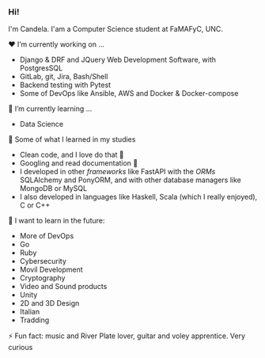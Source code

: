 ### Hi!

I'm Candela. I'am a Computer Science student at FaMAFyC, UNC.

:hearts: I’m currently working on ...

  - Django & DRF and JQuery Web Development Software, with PostgresSQL
  - GitLab, git, Jira, Bash/Shell
  - Backend testing with Pytest
  - Some of DevOps like Ansible, AWS and Docker & Docker-compose

🌱 I’m currently learning ...

  - Data Science

📖 Some of what I learned in my studies

  - Clean code, and I love do that 💜
  - Googling and read documentation 🔎
  - I developed in other *frameworks* like FastAPI with the *ORMs* SQLAlchemy and PonyORM, and with other database managers like MongoDB or MySQL
  - I also developed in languages like Haskell, Scala (which I really enjoyed), C or C++

:rainbow: I want to learn in the future:
  
  - More of DevOps
  - Go
  - Ruby
  - Cybersecurity
  - Movil Development
  - Cryptography
  - Video and Sound products
  - Unity
  - 2D and 3D Design
  - Italian
  - Tradding

⚡ Fun fact: music and River Plate lover, guitar and voley apprentice. Very curious
<!--
**Knd9/Knd9** is a ✨ _special_ ✨ repository because its `README.md` (this file) appears on your GitHub profile.

Here are some ideas to get you started:

- 🔭 I’m currently working on ...
- 🌱 I’m currently learning ...
- 👯 I’m looking to collaborate on ...
- 🤔 I’m looking for help with ...
- 💬 Ask me about ...
- 📫 How to reach me: ...
- 😄 Pronouns: ...
- ⚡ Fun fact: ...
-->
